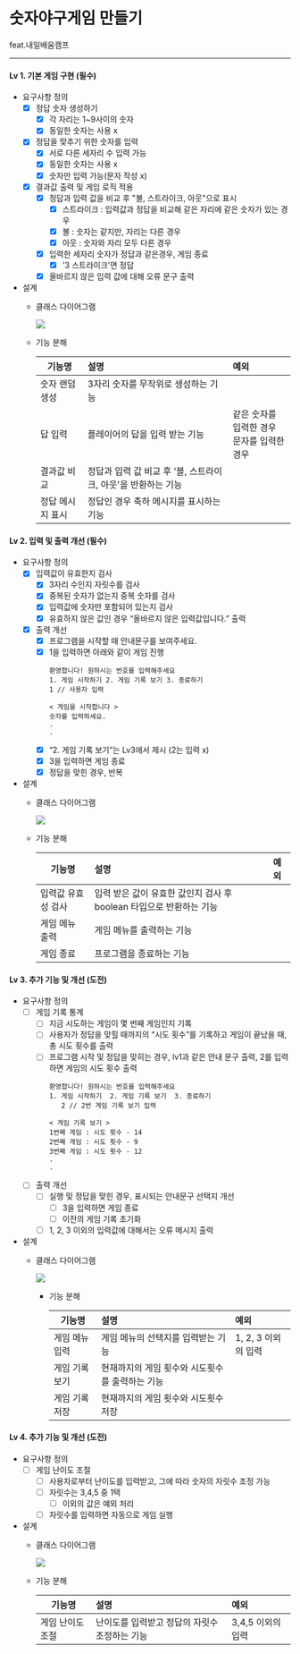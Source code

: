 # 숫자야구게임 만들기
feat.내일배움캠프

---

#### Lv 1. 기본 게임 구현 (필수)
- 요구사항 정의
  - [x] 정답 숫자 생성하기
      - [x] 각 자리는 1~9사이의 숫자
      - [x] 동일한 숫자는 사용 x
  - [x] 정답을 맞추기 위한 숫자를 입력
      - [x] 서로 다른 세자리 수 입력 가능
      - [x] 동일한 숫자는 사용 x
      - [x] 숫자만 입력 가능(문자 작성 x)
  - [x] 결과값 출력 및 게임 로직 적용
      - [x] 정답과 입력 값을 비교 후 "볼, 스트라이크, 아웃"으로 표시
        - [x] 스트라이크 : 입력값과 정답을 비교해 같은 자리에 같은 숫자가 있는 경우
        - [x] 볼 : 숫자는 같지만, 자리는 다른 경우
        - [x] 아웃 : 숫자와 자리 모두 다른 경우
      - [x] 입력한 세자리 숫자가 정답과 같은경우, 게임 종료
        - [x] '3 스트라이크'면 정답
      - [x] 올바르지 않은 입력 값에 대해 오류 문구 출력
- 설계
  - 클래스 다이어그램

    ![](read_me_img/lv1_class_diagram.png)
  - 기능 분해

    | 기능명       | 설명                                    | 예외                             |
    |-----------|:--------------------------------------|:-------------------------------|
    | 숫자 랜덤 생성  | 3자리 숫자를 무작위로 생성하는 기능                  |  |
    | 답 입력      | 플레이어의 답을 입력 받는 기능                     |  같은 숫자를 입력한 경우<br/> 문자를 입력한 경우                              |
    | 결과값 비교    | 정답과 입력 값 비교 후 '볼, 스트라이크, 아웃'을 반환하는 기능 |                                |
    | 정답 메시지 표시 | 정답인 경우 축하 메시지를 표시하는 기능                |                                |

#### Lv 2. 입력 및 출력 개선 (필수)
- 요구사항 정의
  - [x] 입력값이 유효한지 검사
    - [x]  3자리 수인지 자릿수를 검사
    - [x]  중복된 숫자가 없는지 중복 숫자를 검사
    - [x]  입력값에 숫자만 포함되어 있는지 검사
    - [x]  유효하지 않은 값인 경우 “올바르지 않은 입력값입니다.” 출력
  - [x] 출력 개선
    - [x]  프로그램을 시작할 때 안내문구를 보여주세요.
    - [x]  1을 입력하면 아래와 같이 게임 진행
        ```
        환영합니다! 원하시는 번호를 입력해주세요
        1. 게임 시작하기 2. 게임 기록 보기 3. 종료하기
        1 // 사용자 입력
              
        < 게임을 시작합니다 >
        숫자를 입력하세요.
        .
        .
        ```
    - [x] “2. 게임 기록 보기”는 Lv3에서 제시 (2는 입력 x)
    - [x] 3을 입력하면 게임 종료
    - [x] 정답을 맞힌 경우, 반복

- 설계
  - 클래스 다이어그램

    ![](read_me_img/lv2_class_diagram.png)

  - 기능 분해

    | 기능명       | 설명                                         | 예외                   |
    |-----------|:-------------------------------------------|:---------------------|
    | 입력값 유효성 검사 | 입력 받은 값이 유효한 값인지 검사 후 boolean 타입으로 반환하는 기능 |                      |
    | 게임 메뉴 출력  | 게임 메뉴를 출력하는 기능                             |                      |
    | 게임 종료     | 프로그램을 종료하는 기능                              |                      |

#### Lv 3. 추가 기능 및 개선 (도전)
- 요구사항 정의
  - [ ] 게임 기록 통계
    - [ ] 지금 시도하는 게임이 몇 번째 게임인지 기록
    - [ ] 사용자가 정답을 맞힐 때까지의 “시도 횟수”를 기록하고 게임이 끝났을 때, 총 시도 횟수를 출력
    - [ ] 프로그램 시작 및 정답을 맞히는 경우, lv1과 같은 안내 문구 출력, 2를 입력하면 게임의 시도 횟수 출력
      ```
      환영합니다! 원하시는 번호를 입력해주세요
      1. 게임 시작하기  2. 게임 기록 보기  3. 종료하기
         2 // 2번 게임 기록 보기 입력

      < 게임 기록 보기 >
      1번째 게임 : 시도 횟수 - 14
      2번째 게임 : 시도 횟수 - 9
      3번째 게임 : 시도 횟수 - 12
      .
      .
      ``` 
  - [ ] 출력 개선
    - [ ]  실행 및 정답을 맞힌 경우, 표시되는 안내문구 선택지 개선
        - [ ]  3을 입력하면 게임 종료
        - [ ]  이전의 게임 기록 초기화
    - [ ] 1, 2, 3 이외의 입력값에 대해서는 오류 메시지 출력

- 설계
  - 클래스 다이어그램

    ![](read_me_img/lv3_class_diagram.png)

    - 기능 분해

      | 기능명      | 설명                         | 예외             |
      |----------|:---------------------------|:---------------|
      | 게임 메뉴 입력 | 게임 메뉴의 선택지를 입력받는 기능        | 1, 2, 3 이외의 입력 |
      | 게임 기록 보기 | 현재까지의 게임 횟수와 시도횟수를 출력하는 기능 |                |
      | 게임 기록 저장 | 현재까지의 게임 횟수와 시도횟수 저장       |

#### Lv 4. 추가 기능 및 개선 (도전)
- 요구사항 정의
  - [ ] 게임 난이도 조절
    - [ ] 사용자로부터 난이도를 입력받고, 그에 따라 숫자의 자릿수 조정 가능
    - [ ] 자릿수는 3,4,5 중 1택
      - [ ] 이외의 값은 예외 처리
    - [ ] 자릿수를 입력하면 자동으로 게임 실행

- 설계
    - 클래스 다이어그램

      ![](read_me_img/lv4_class_diagram.png)

    - 기능 분해

      | 기능명       | 설명                        | 예외           |
      |-----------|:--------------------------|:-------------|
      | 게임 난이도 조절 | 난이도를 입력받고 정답의 자릿수 조정하는 기능 | 3,4,5 이외의 입력 |
